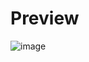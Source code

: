 # Preview
![image](https://github.com/user-attachments/assets/ef4bc0f1-1589-4366-a4a3-7e24094cd618)
